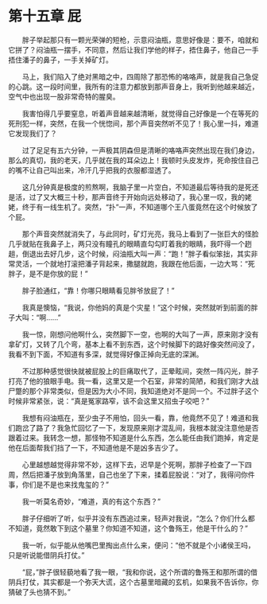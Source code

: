 # 第十五章 屁


　　胖子举起那只有一颗光荣弹的短枪，示意闷油瓶，意思好像是：要不，咱就和它拼了？闷油瓶一摆手，不同意，然后让我们学他的样子，捂住鼻子，他自己一手捂住潘子的鼻子，一手关掉矿灯。

　　马上，我们陷入了绝对黑暗之中，四周除了那恐怖的咯咯声，就是我自己急促的心跳。这一段时间里，我所有的注意力都放到那声音身上，我听到他越来越近，空气中也出现一股非常奇特的腥臭。

　　我害怕得几乎要窒息，听着声音越来越清晰，就觉得自己好像是一个在等死的死刑犯一样，突然，在我一个恍惚间，那个声音突然听不见了！我心里一抖，难道它发现我们了？

　　过了足足有五六分钟，一声极其阴森但是清晰的咯咯声突然出现在我们身边，那么的真切，我的老天，几乎就在我的耳朵边上！我顿时头皮发炸，死命按住自己的嘴不让自己叫出来，冷汗几乎把我的衣服都湿透了。

　　这几分钟真是极度的煎熬啊，我脑子里一片空白，不知道最后等待我的是死还是活，过了又大概三十秒，那声音终于开始向远处移动了，我心里一叹，我的姥姥，终于有一线生机了。突然，“扑”一声，不知道哪个王八蛋竟然在这个时候放了个屁。

　　那个声音突然就消失了，与此同时，矿灯光亮，我马上看到了一张巨大的怪脸几乎就贴在我鼻子上，两只没有瞳孔的眼睛直勾勾盯着我的眼睛，我吓得一个趔趄，倒退出去好几步，这个时候，闷油瓶大叫一声：“跑！”胖子看似笨拙，其实非常灵活，一个就地打滚把潘子背起来，撒腿就跑，我跟在他后面，一边大骂：“死胖子，是不是你放的屁！”

　　胖子脸通红，“靠！你哪只眼睛看见胖爷放屁了！”

　　我真是懊恼，“我说，你他妈的真是个灾星！”这个时候，突然就听到前面的胖子大叫：“啊……”

　　我一惊，刚想问他啊什么，突然脚下一空，也啊的大叫了一声，原来刚才没有拿矿灯，又转了几个弯，基本上看不到东西，这个时候脚下的路好像突然间没了，我看不到下面，不知道有多深，就觉得好像正掉向无底的深渊。

　　不过那种感觉很快就被屁股上的巨痛取代了，正晕眩间，突然一阵闪光，胖子打亮了他的狼眼手电。我一看，这里又是一个石室，非常的简陋，和我们刚才大战尸蹩的那个非常类似，但是因为大小不同，我知道绝对不是同一个。不过胖子这个时候非常紧张，说：“真是冤家路窄，该不会这里又招虫子咬吧？”

　　我想有闷油瓶在，至少虫子不用怕，回头一看，靠，他竟然不见了！难道和我们跑岔了路了？我急忙回忆了一下，发现原来刚才混乱间，我根本就没注意他是否跟着过来。我转念一想，那怪物不知道是什么东西，怎么能任由我们跑掉，肯定是他在后面帮我们挡了一下，不知道他是不是凶多吉少了。

　　心里越想越觉得非常不妙，这样下去，迟早是个死啊，那胖子检查了一下四周，然后把潘子放到角落里，自己也坐了下来，揉着屁股说：“对了，我得问你件事，你们是不是也来找鬼玺的？”

　　我一听莫名奇妙，“难道，真的有这个东西？”

　　胖子仔细听了听，似乎并没有东西追过来，轻声对我说，“怎么？你们什么都不知道，竟然敢下到这个墓里？你知道不知道，这个鲁殇王，他是干什么的？”

　　我一听，似乎能从他嘴巴里掏出点什么来，便问：“他不就是个小诸侯王吗，只是听说能借阴兵打仗。”

　　“屁，”胖子很轻藐地看了我一眼，“我和你说，这个所谓的鲁殇王和那所谓的借阴兵打仗，其实都是一个弥天大谎，这个古墓里暗藏的玄机，如果我不告诉你，你猜破了头也猜不到。”

